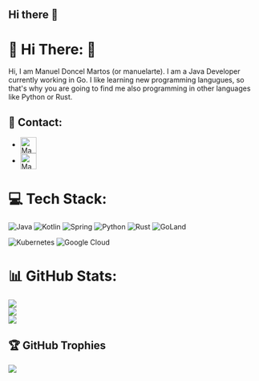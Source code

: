 ## Hi there 👋

<!--
**manuelarte/manuelarte** is a ✨ _special_ ✨ repository because its `README.md` (this file) appears on your GitHub profile.

Here are some ideas to get you started:

- 🔭 I’m currently working on ...
- 🌱 I’m currently learning ...
- 👯 I’m looking to collaborate on ...
- 🤔 I’m looking for help with ...
- 💬 Ask me about ...
- 📫 How to reach me: ...
- 😄 Pronouns: ...
- ⚡ Fun fact: ...
-->

# 👋 Hi There: 👋
Hi, I am Manuel Doncel Martos (or manuelarte). I am a Java Developer currently working in Go. I like learning new programming langugues, so that's why you are going to find me also programming in other languages like Python or Rust.

## 🔗 Contact:

- <a href="https://www.linkedin.com/in/manueldoncelmartos/" target="blank"><img align="center" src="https://cdn.jsdelivr.net/gh/devicons/devicon/icons/linkedin/linkedin-original.svg" alt="Manuel's LinkedIn" height="32" width="32" /></a>
- <a href="mailto:manueldoncelmartos@gmail.com" target="blank"><img align="center" src="https://www.vectorlogo.zone/logos/gmail/gmail-tile.svg" alt="Manuel's email" height="32" width="32" /></a>

# 💻 Tech Stack:
![Java](https://img.shields.io/badge/java-%23ED8B00.svg?style=for-the-badge&logo=openjdk&logoColor=white)
![Kotlin](https://img.shields.io/badge/kotlin-%237F52FF.svg?style=for-the-badge&logo=kotlin&logoColor=white)
![Spring](https://img.shields.io/badge/spring-%236DB33F.svg?style=for-the-badge&logo=spring&logoColor=white)
![Python](https://img.shields.io/badge/python-3670A0?style=for-the-badge&logo=python&logoColor=ffdd54)
![Rust](https://img.shields.io/badge/rust-%23000000.svg?style=for-the-badge&logo=rust&logoColor=white)
![GoLand](https://img.shields.io/badge/GoLand-0f0f0f?&style=for-the-badge&logo=goland&logoColor=white)

![Kubernetes](https://img.shields.io/badge/kubernetes-%23326ce5.svg?style=for-the-badge&logo=kubernetes&logoColor=white)
![Google Cloud](https://img.shields.io/badge/GoogleCloud-%234285F4.svg?style=for-the-badge&logo=google-cloud&logoColor=white)


# 📊 GitHub Stats:
![](https://github-readme-stats.vercel.app/api?username=manuelarte&theme=dark&hide_border=false&count_private=true)<br/>
![](https://github-readme-streak-stats.herokuapp.com/?user=manuelarte&theme=dark&hide_border=false)<br/>
![](https://github-readme-stats.vercel.app/api/top-langs/?username=manuelarte&theme=dark&hide_border=false&count_private=true&layout=compact)

## 🏆 GitHub Trophies
![](https://github-profile-trophy.vercel.app/?username=manuelarte&theme=radical&no-frame=false&no-bg=false&margin-w=4)
